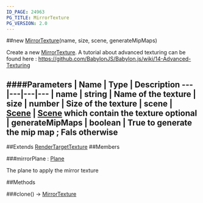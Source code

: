 ```yaml
---
ID_PAGE: 24963
PG_TITLE: MirrorTexture
PG_VERSION: 2.0
---
```

##new [MirrorTexture](/classes/MirrorTexture)(name, size, scene, generateMipMaps)



Create a new [MirrorTexture](/classes/MirrorTexture).
A tutorial about advanced texturing can be found here : https://github.com/BabylonJS/Babylon.js/wiki/14-Advanced-Texturing




####Parameters
 | Name | Type | Description
---|---|---|---
 | name | string | Name of the texture
 | size | number | Size of the texture
 | scene | [Scene](/classes/Scene) | [Scene](/classes/Scene) which contain the texture
optional | generateMipMaps | boolean | True to generate the mip map ; Fals otherwise
---

##Extends [RenderTargetTexture](/classes/RenderTargetTexture)
##Members

###mirrorPlane : [Plane](/classes/Plane)




The plane to apply the mirror texture











##Methods

###clone() &rarr; [MirrorTexture](/classes/MirrorTexture)


